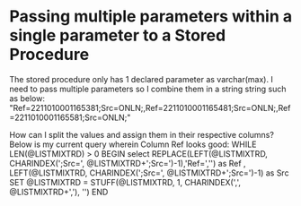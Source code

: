 
# Passing multiple parameters within a single parameter to a Stored Procedure

The stored procedure only has 1 declared parameter as varchar(max).
I need to pass multiple parameters so I combine them in a string string such as below:
"Ref=2211010001165381;Src=ONLN;,Ref=2211010001165481;Src=ONLN;,Ref=2211010001165581;Src=ONLN;"

How can I split the values and assign them in their respective columns?
Below is my current query wherein Column Ref looks good:
WHILE LEN(@LISTMIXTRD) > 0 BEGIN
        select REPLACE(LEFT(@LISTMIXTRD, CHARINDEX(';Src=', @LISTMIXTRD+';Src=')-1),'Ref=','') as Ref   , LEFT(@LISTMIXTRD, CHARINDEX(';Src=', @LISTMIXTRD+';Src=')-1) as Src   SET @LISTMIXTRD = STUFF(@LISTMIXTRD, 1, CHARINDEX(',', @LISTMIXTRD+','), '')
END


        
